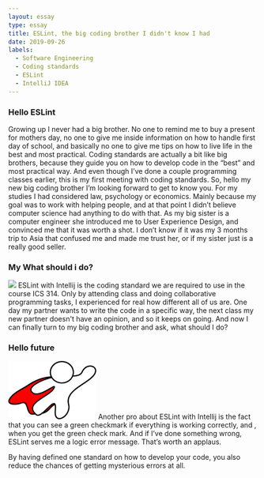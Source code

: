 ```yaml
---
layout: essay
type: essay
title: ESLint, the big coding brother I didn't know I had
date: 2019-09-26
labels:
  - Software Engineering
  - Coding standards
  - ESLint
  - IntelliJ IDEA
---
```



<h3> Hello ESLint </h3>
Growing up I never had a big brother. No one to remind me to buy a present for mothers day, no one to give me inside information on how to handle first day of school, and basically no one to give me tips on how to live life in the best and most practical. Coding standards are actually a bit like big brothers, because they guide you on how to develop code in the “best” and most practical way. And even though I’ve done a couple programming classes earlier, this is my first meeting with coding standards. So, hello my new big coding brother I’m looking forward to get to know you.
For my studies I had considered law, psychology or economics. Mainly because my goal was to work with helping people, and at that point I didn’t believe computer science had anything to do with that. As my big sister is a computer engineer she introduced me to User Experience Design, and convinced me that it was worth a shot. I don’t know if it was my 3 months trip to Asia that confused me and made me trust her, or if my sister just is a really good seller.

<h3>My What should i do? </h3>
<img class="ui small right floated image" src="../images/intelliJ.jpg">
ESLint with Intellij is the coding standard we are required to use in the course ICS 314. Only by attending class and doing collaborative programming tasks, I experienced for real how different all of us are. One day my partner wants to write the code in a specific way, the next class my new partner doesn't have an opinion, and so it keeps on going. And now I can finally turn to my big coding brother and ask, what should I do?


<h3>Hello future</h3>
<img class="ui right floated image" src="../images/superhero.png">
Another pro about ESLint with Intellij is the fact that you can see a green checkmark if everything is working correctly, and , when you get the green check mark. And if I’ve done something wrong, ESLint serves me a logic error message. That’s worth an applaus. 

By having defined one standard on how to develop your code, you also reduce the chances of getting mysterious errors at all. 
